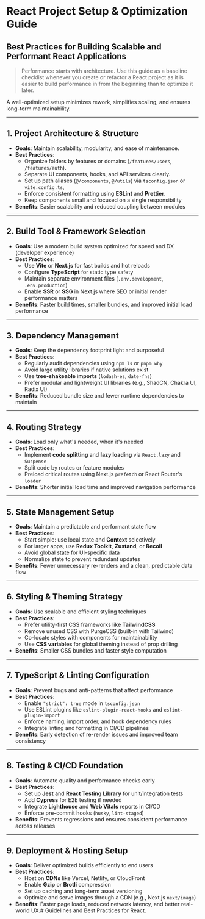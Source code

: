 # React Project Setup & Optimization Guide
## Best Practices for Building Scalable and Performant React Applications

> Performance starts with architecture. Use this guide as a baseline checklist whenever you create or refactor a React project as it is easier to build performance in from the beginning than to optimize it later. 

A well-optimized setup minimizes rework, simplifies scaling, and ensures long-term maintainability.

---

## 1. Project Architecture & Structure
* **Goals**: Maintain scalability, modularity, and ease of maintenance.
* **Best Practices**:
    * Organize folders by features or domains (`/features/users`, `/features/auth`).
    * Separate UI components, hooks, and API services clearly.
    * Set up path aliases (`@/components`, `@/utils`) via `tsconfig.json` or `vite.config.ts`,
    * Enforce consistent formatting using **ESLint** and **Prettier**.
    * Keep components small and focused on a single responsibility
* **Benefits**: Easier scalability and reduced coupling between modules

---

## 2. Build Tool & Framework Selection
* **Goals**: Use a modern build system optimized for speed and DX (developer experience)
* **Best Practices**:
    * Use **Vite** or **Next.js** for fast builds and hot reloads
    * Configure **TypeScript** for static type safety
    * Maintain separate environment files (`.env.development`, `.env.production`)
    * Enable **SSR** or **SSG** in Next.js where SEO or initial render performance matters
* **Benefits**: Faster build times, smaller bundles, and improved initial load performance

---

## 3. Dependency Management
* **Goals**: Keep the dependency footprint light and purposeful
* **Best Practices**:
    * Regularly audit dependencies using `npm ls` or `pnpm why`
    * Avoid large utility libraries if native solutions exist
    * Use **tree-shakeable imports** (`lodash-es`, `date-fns`)
    * Prefer modular and lightweight UI libraries (e.g., ShadCN, Chakra UI, Radix UI)
* **Benefits**: Reduced bundle size and fewer runtime dependencies to maintain

---

## 4. Routing Strategy
* **Goals**: Load only what's needed, when it's needed
* **Best Practices**:
    * Implement **code splitting** and **lazy loading** via `React.lazy` and `Suspense`
    * Split code by routes or feature modules
    * Preload critical routes using Next.js `prefetch` or React Router's `loader`
* **Benefits**: Shorter initial load time and improved navigation performance

---

## 5. State Management Setup
* **Goals**: Maintain a predictable and performant state flow
* **Best Practices**:
    * Start simple: use local state and **Context** selectively
    * For larger apps, use **Redux Toolkit**, **Zustand**, or **Recoil**
    * Avoid global state for UI-specific data
    * Normalize state to prevent redundant updates
* **Benefits**: Fewer unnecessary re-renders and a clean, predictable data flow

---

## 6. Styling & Theming Strategy
* **Goals**: Use scalable and efficient styling techniques
* **Best Practices**:
    * Prefer utility-first CSS frameworks like **TailwindCSS**
    * Remove unused CSS with PurgeCSS (built-in with Tailwind)
    * Co-locate styles with components for maintainability
    * Use **CSS variables** for global theming instead of prop drilling
* **Benefits**: Smaller CSS bundles and faster style computation

---

## 7. TypeScript & Linting Configuration
* **Goals**: Prevent bugs and anti-patterns that affect performance
* **Best Practices**:
    * Enable `"strict": true` mode in `tsconfig.json`
    * Use ESLint plugins like `eslint-plugin-react-hooks` and `eslint-plugin-import`
    * Enforce naming, import order, and hook dependency rules
    * Integrate linting and formatting in CI/CD pipelines
* **Benefits**: Early detection of re-render issues and improved team consistency

---

## 8. Testing & CI/CD Foundation
* **Goals**: Automate quality and performance checks early
* **Best Practices**:
    * Set up **Jest** and **React Testing Library** for unit/integration tests
    * Add **Cypress** for E2E testing if needed
    * Integrate **Lighthouse** and **Web Vitals** reports in CI/CD
    * Enforce pre-commit hooks (`husky`, `lint-staged`)
* **Benefits**: Prevents regressions and ensures consistent performance across releases

---

## 9. Deployment & Hosting Setup
* **Goals**: Deliver optimized builds efficiently to end users
* **Best Practices**:
    * Host on **CDNs** like Vercel, Netlify, or CloudFront
    * Enable **Gzip** or **Brotli** compression
    * Set up caching and long-term asset versioning
    * Optimize and serve images through a CDN (e.g., Next.js `next/image`)
* **Benefits**: Faster page loads, reduced network latency, and better real-world UX.# Guidelines and Best Practices for React.

